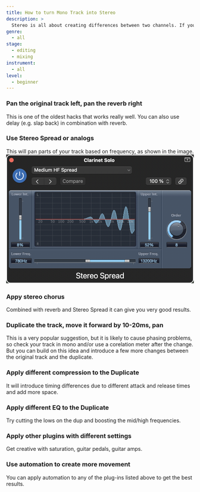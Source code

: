 ```yaml
---
title: How to turn Mono Track into Stereo
description: >
  Stereo is all about creating differences between two channels. If you only have one track, you need to create these differences. This can be achieved by applying static and dynamic effects to the track. Remember that one effect isn't going to change the picture drastically, it's all about small changes that add up to something big in the end.
genre:
  - all
stage:
  - editing
  - mixing
instrument:
  - all
level:
  - beginner
---
```

### Pan the original track left, pan the reverb right
This is one of the oldest hacks that works really well. You can also use delay (e.g. slap back) in combination with reverb.

### Use Stereo Spread or analogs
This will pan parts of your track based on frequency, as shown in the image.
![Stereo Spread](/assets/img/stereo_spread.png)

### Appy stereo chorus
Combined with reverb and Stereo Spread it can give you very good results.

### Duplicate the track, move it forward by 10-20ms, pan
This is a very popular suggestion, but it is likely to cause phasing problems, so check your track in mono and/or use a corelation meter after the change.
But you can build on this idea and introduce a few more changes between the original track and the duplicate.

### Apply different compression to the Duplicate
It will introduce timing differences due to different attack and release times and add more space.

### Apply different EQ to the Duplicate
Try cutting the lows on the dup and boosting the mid/high frequencies.

### Apply other plugins with different settings
Get creative with saturation, guitar pedals, guitar amps.

### Use automation to create more movement
You can apply automation to any of the plug-ins listed above to get the best results.
